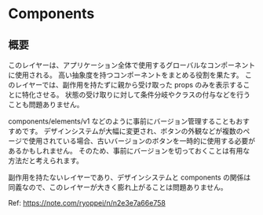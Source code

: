 # Components

## 概要

このレイヤーは、アプリケーション全体で使用するグローバルなコンポーネントに使用される。
高い抽象度を持つコンポーネントをまとめる役割を果たす。
このレイヤーでは、副作用を持たずに親から受け取った props のみを表示することに特化させる。
状態の受け取りに対して条件分岐やクラスの付与などを行うことも問題ありません。

components/elements/v1 などのように事前にバージョン管理することもおすすめです。
デザインシステムが大幅に変更され、ボタンの外観などが複数のページで使用されている場合、古いバージョンのボタンを一時的に使用する必要があるかもしれません。
そのため、事前にバージョンを切っておくことは有用な方法だと考えられます。

副作用を持たないレイヤーであり、デザインシステムと components の関係は同義なので、このレイヤーが大きく膨れ上がることは問題ありません。

Ref: https://note.com/ryoppei/n/n2e3e7a66e758
